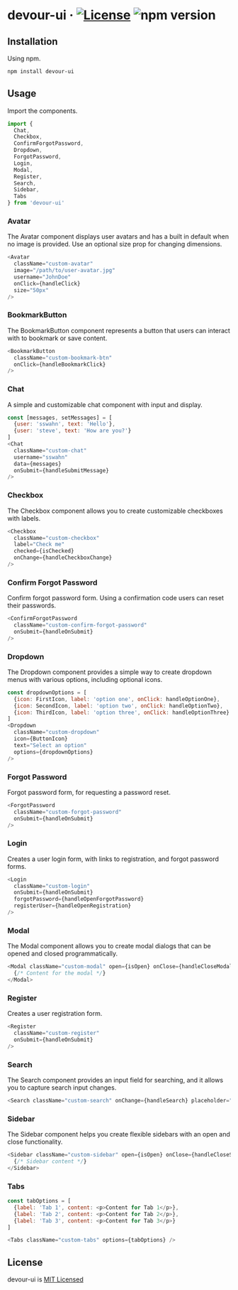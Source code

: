 # devour-ui · [![License](https://img.shields.io/badge/License-MIT-blue.svg)](https://github.com/sswahn/devour-ui/blob/main/LICENSE) ![npm version](https://img.shields.io/npm/v/@sswahn/devour-ui) 

## Installation
Using npm.
```bash
npm install devour-ui
```

## Usage

Import the components.
```javascript
import {
  Chat,
  Checkbox,
  ConfirmForgotPassword,
  Dropdown,
  ForgotPassword,
  Login,
  Modal,
  Register,
  Search,
  Sidebar,
  Tabs
} from 'devour-ui'
```

### Avatar
The Avatar component displays user avatars and has a built in default when no image is provided. Use an optional size prop for changing dimensions.
```javascript
<Avatar
  className="custom-avatar"
  image="/path/to/user-avatar.jpg"
  username="JohnDoe"
  onClick={handleClick}
  size="50px"
/>
```

### BookmarkButton
The BookmarkButton component represents a button that users can interact with to bookmark or save content.
```javascript
<BookmarkButton
  className="custom-bookmark-btn"
  onClick={handleBookmarkClick}
/>
```

### Chat
A simple and customizable chat component with input and display.
```javascript
const [messages, setMessages] = [
  {user: 'sswahn', text: 'Hello'},
  {user: 'steve', text: 'How are you?'}
]
<Chat
  className="custom-chat"
  username="sswahn"
  data={messages}
  onSubmit={handleSubmitMessage}
/>
```

### Checkbox
The Checkbox component allows you to create customizable checkboxes with labels.
```javascript
<Checkbox
  className="custom-checkbox"
  label="Check me"
  checked={isChecked}
  onChange={handleCheckboxChange}
/>
```

### Confirm Forgot Password
Confirm forgot password form. Using a confirmation code users can reset their passwords.
```javascript
<ConfirmForgotPassword
  className="custom-confirm-forgot-password"
  onSubmit={handleOnSubmit}
/>
```

### Dropdown
The Dropdown component provides a simple way to create dropdown menus with various options, including optional icons.
```javascript
const dropdownOptions = [
  {icon: FirstIcon, label: 'option one', onClick: handleOptionOne},
  {icon: SecondIcon, label: 'option two', onClick: handleOptionTwo},
  {icon: ThirdIcon, label: 'option three', onClick: handleOptionThree}
]
<Dropdown
  className="custom-dropdown"
  icon={ButtonIcon}
  text="Select an option"
  options={dropdownOptions}
/>
```

### Forgot Password
Forgot password form, for requesting a password reset.
```javascript
<ForgotPassword
  className="custom-forgot-password"
  onSubmit={handleOnSubmit}
/>
```

### Login
Creates a user login form, with links to registration, and forgot password forms.
```javascript
<Login
  className="custom-login"
  onSubmit={handleOnSubmit}
  forgotPassword={handleOpenForgotPassword}
  registerUser={handleOpenRegistration}
/>
```

### Modal
The Modal component allows you to create modal dialogs that can be opened and closed programmatically.
```javascript
<Modal className="custom-modal" open={isOpen} onClose={handleCloseModal}>
  {/* Content for the modal */}
</Modal>
```

### Register
Creates a user registration form.
```javascript
<Register
  className="custom-register"
  onSubmit={handleOnSubmit}
/>
```

### Search
The Search component provides an input field for searching, and it allows you to capture search input changes.
```javascript
<Search className="custom-search" onChange={handleSearch} placeholder="Search..." />
```

### Sidebar
The Sidebar component helps you create flexible sidebars with an open and close functionality.
```javascript
<Sidebar className="custom-sidebar" open={isOpen} onClose={handleCloseSidebar}>
  {/* Sidebar content */}
</Sidebar>
```

### Tabs
```javascript
const tabOptions = [
  {label: 'Tab 1', content: <p>Content for Tab 1</p>},
  {label: 'Tab 2', content: <p>Content for Tab 2</p>},
  {label: 'Tab 3', content: <p>Content for Tab 3</p>}
]

<Tabs className="custom-tabs" options={tabOptions} />
```


## License
devour-ui is [MIT Licensed](https://github.com/sswahn/devour-ui/blob/main/LICENSE)
